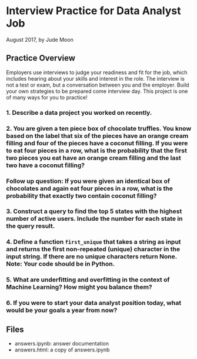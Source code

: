 # Interview Practice for Data Analyst Job 

August 2017, by Jude Moon

## Practice Overview
Employers use interviews to judge your readiness and fit for the job, which includes hearing about your skills and interest in the role. The interview is not a test or exam, but a conversation between you and the employer. Build your own strategies to be prepared come interview day. This project is one of many ways for you to practice!

### 1. Describe a data project you worked on recently.

### 2. You are given a ten piece box of chocolate truffles. You know based on the label that six of the pieces have an orange cream filling and four of the pieces have a coconut filling. If you were to eat four pieces in a row, what is the probability that the first two pieces you eat have an orange cream filling and the last two have a coconut filling?

### Follow up question: If you were given an identical box of chocolates and again eat four pieces in a row, what is the probability that exactly two contain coconut filling?

### 3. Construct a query to find the top 5 states with the highest number of active users. Include the number for each state in the query result.

### 4. Define a function `first_unique` that takes a string as input and returns the first non-repeated (unique) character in the input string. If there are no unique characters return None. Note: Your code should be in Python.

### 5. What are underfitting and overfitting in the context of Machine Learning? How might you balance them?

### 6. If you were to start your data analyst position today, what would be your goals a year from now?

## Files
- answers.ipynb: answer documentation
- answers.html: a copy of answers.ipynb